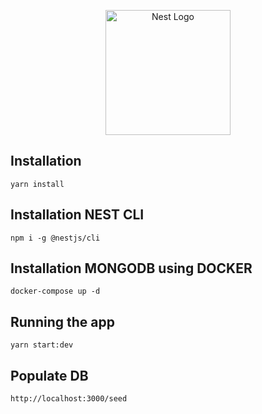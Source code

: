 <p align="center">
  <a href="http://nestjs.com/" target="blank"><img src="https://nestjs.com/img/logo-small.svg" width="200" alt="Nest Logo" /></a>
</p>

## Installation

```
yarn install

```

## Installation NEST CLI

```
npm i -g @nestjs/cli

```

## Installation MONGODB using DOCKER

```
docker-compose up -d

```

## Running the app

```
yarn start:dev
```

## Populate DB

```
http://localhost:3000/seed
```
